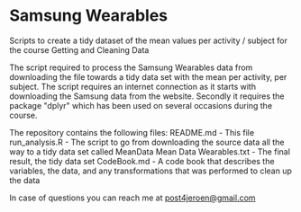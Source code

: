# Samsung Wearables
Scripts to create a tidy dataset of the mean values per activity / subject for the course Getting and Cleaning Data

The script required to process the Samsung Wearables data from downloading the file towards a tidy data set with the mean per activity, per subject. The script requires an internet connection as it starts with downloading the Samsung data from the website. Secondly it requires the package "dplyr" which has been used on several occasions during the course.

The repository contains the following files:
README.md - This file
run_analysis.R - The script to go from downloading the source data all the way to a tidy data set called MeanData
Mean Data Wearables.txt - The final result, the tidy data set
CodeBook.md - A code book that describes the variables, the data, and any transformations that was performed to clean up the data

In case of questions you can reach me at post4jeroen@gmail.com
